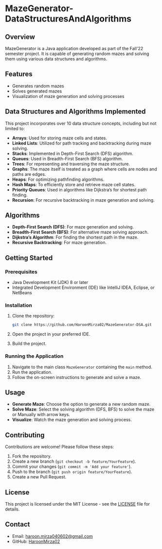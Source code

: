 # MazeGenerator-DataStructuresAndAlgorithms

## Overview

MazeGenerator is a Java application developed as part of the Fall'22 semester project. It is capable of generating random mazes and solving them using various data structures and algorithms.

## Features

- Generates random mazes
- Solves generated mazes
- Visualization of maze generation and solving processes

## Data Structures and Algorithms Implemented

This project incorporates over 10 data structure concepts, including but not limited to:

- **Arrays**: Used for storing maze cells and states.
- **Linked Lists**: Utilized for path tracking and backtracking during maze solving.
- **Stacks**: Implemented in Depth-First Search (DFS) algorithm.
- **Queues**: Used in Breadth-First Search (BFS) algorithm.
- **Trees**: For representing and traversing the maze structure.
- **Graphs**: The maze itself is treated as a graph where cells are nodes and paths are edges.
- **Heaps**: For optimizing pathfinding algorithms.
- **Hash Maps**: To efficiently store and retrieve maze cell states.
- **Priority Queues**: Used in algorithms like Dijkstra’s for shortest path finding.
- **Recursion**: For recursive backtracking in maze generation and solving.

## Algorithms

- **Depth-First Search (DFS)**: For maze generation and solving.
- **Breadth-First Search (BFS)**: For alternative maze solving approach.
- **Dijkstra’s Algorithm**: For finding the shortest path in the maze.
- **Recursive Backtracking**: For maze generation.

## Getting Started

### Prerequisites

- Java Development Kit (JDK) 8 or later
- Integrated Development Environment (IDE) like IntelliJ IDEA, Eclipse, or NetBeans

### Installation

1. Clone the repository:

   ```sh
   git clone https://github.com/HaroonMirza02/MazeGenerator-DSA.git
   ```

2. Open the project in your preferred IDE.

3. Build the project.

### Running the Application

1. Navigate to the main class `MazeGenerator` containing the `main` method.
2. Run the application.
3. Follow the on-screen instructions to generate and solve a maze.

## Usage

- **Generate Maze**: Choose the option to generate a new random maze.
- **Solve Maze**: Select the solving algorithm (DFS, BFS) to solve the maze or Manually with arrow keys.
- **Visualize**: Watch the maze generation and solving process.

## Contributing

Contributions are welcome! Please follow these steps:

1. Fork the repository.
2. Create a new branch (`git checkout -b feature/YourFeature`).
3. Commit your changes (`git commit -m 'Add your feature'`).
4. Push to the branch (`git push origin feature/YourFeature`).
5. Create a new Pull Request.

## License

This project is licensed under the MIT License - see the [LICENSE](LICENSE) file for details.

## Contact

- Email: haroon.mirza040602@gmail.com
- GitHub: [HaroonMirza02](https://github.com/HaroonMirza02)
